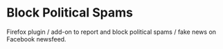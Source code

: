 # Block Political Spams
Firefox plugin / add-on to report and block political spams / fake news on Facebook newsfeed.
